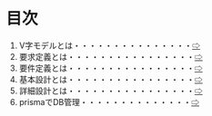 # 目次

1. V字モデルとは・・・・・・・・・・・・・・・[⇨](./V%E5%AD%97%E3%83%A2%E3%83%87%E3%83%AB.md)
1. 要求定義とは・・・・・・・・・・・・・・・・[⇨](./%E8%A6%81%E6%B1%82%E5%AE%9A%E7%BE%A9.md)
1. 要件定義とは・・・・・・・・・・・・・・・・[⇨](./%E8%A6%81%E4%BB%B6%E5%AE%9A%E7%BE%A9.md)
1. 基本設計とは・・・・・・・・・・・・・・・・[⇨](./%E5%9F%BA%E6%9C%AC%E8%A8%AD%E8%A8%88.md)
1. 詳細設計とは・・・・・・・・・・・・・・・・[⇨](./%E8%A9%B3%E7%B4%B0%E8%A8%AD%E8%A8%88.md)
1. prismaでDB管理・・・・・・・・・・・・・・[⇨](./prisma.md)
